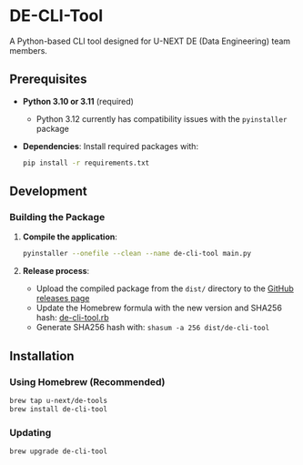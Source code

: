 # DE-CLI-Tool

A Python-based CLI tool designed for U-NEXT DE (Data Engineering) team members.

## Prerequisites

- **Python 3.10 or 3.11** (required)
  - Python 3.12 currently has compatibility issues with the `pyinstaller` package
- **Dependencies**: Install required packages with:

  ```bash
  pip install -r requirements.txt
  ```

## Development

### Building the Package

1. **Compile the application**:

   ```bash
   pyinstaller --onefile --clean --name de-cli-tool main.py
   ```

2. **Release process**:
   - Upload the compiled package from the `dist/` directory to the [GitHub releases page](https://github.com/u-next/de-cli-tool/releases)
   - Update the Homebrew formula with the new version and SHA256 hash: [de-cli-tool.rb](https://github.com/u-next/homebrew-de-tools/blob/main/de-cli-tool.rb)
   - Generate SHA256 hash with: `shasum -a 256 dist/de-cli-tool`

## Installation

### Using Homebrew (Recommended)

```bash
brew tap u-next/de-tools
brew install de-cli-tool
```

### Updating

```bash
brew upgrade de-cli-tool
```
